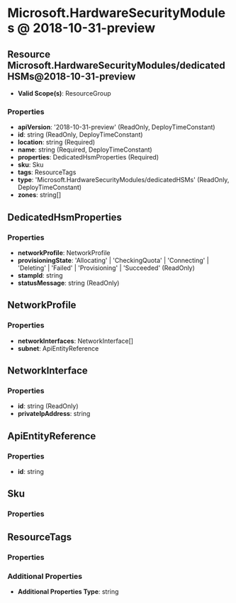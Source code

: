 # Microsoft.HardwareSecurityModules @ 2018-10-31-preview

## Resource Microsoft.HardwareSecurityModules/dedicatedHSMs@2018-10-31-preview
* **Valid Scope(s)**: ResourceGroup
### Properties
* **apiVersion**: '2018-10-31-preview' (ReadOnly, DeployTimeConstant)
* **id**: string (ReadOnly, DeployTimeConstant)
* **location**: string (Required)
* **name**: string (Required, DeployTimeConstant)
* **properties**: DedicatedHsmProperties (Required)
* **sku**: Sku
* **tags**: ResourceTags
* **type**: 'Microsoft.HardwareSecurityModules/dedicatedHSMs' (ReadOnly, DeployTimeConstant)
* **zones**: string[]

## DedicatedHsmProperties
### Properties
* **networkProfile**: NetworkProfile
* **provisioningState**: 'Allocating' | 'CheckingQuota' | 'Connecting' | 'Deleting' | 'Failed' | 'Provisioning' | 'Succeeded' (ReadOnly)
* **stampId**: string
* **statusMessage**: string (ReadOnly)

## NetworkProfile
### Properties
* **networkInterfaces**: NetworkInterface[]
* **subnet**: ApiEntityReference

## NetworkInterface
### Properties
* **id**: string (ReadOnly)
* **privateIpAddress**: string

## ApiEntityReference
### Properties
* **id**: string

## Sku
### Properties

## ResourceTags
### Properties
### Additional Properties
* **Additional Properties Type**: string

